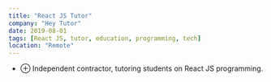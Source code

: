 ```yaml
---
title: "React JS Tutor"
company: "Hey Tutor"
date: 2019-08-01
tags: [React JS, tutor, education, programming, tech]
location: "Remote"
---
```


- <span class="text-gray-500">&#8853;</span> Independent contractor, tutoring students on React JS programming.